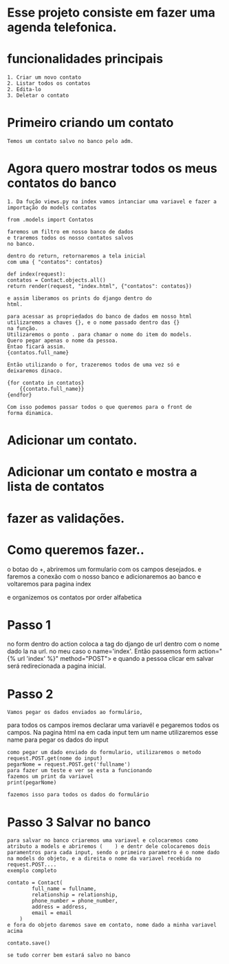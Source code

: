 # Esse projeto consiste em fazer uma agenda telefonica.

# funcionalidades principais
    1. Criar um novo contato
    2. Listar todos os contatos
    2. Edita-lo
    3. Deletar o contato

# Primeiro criando um contato
    Temos um contato salvo no banco pelo adm.

# Agora quero mostrar todos os meus contatos do banco

    1. Da fução views.py na index vamos intanciar uma variavel e fazer a importação do models contatos

    from .models import Contatos

    faremos um filtro em nosso banco de dados
    e traremos todos os nosso contatos salvos 
    no banco.

    dentro do return, retornaremos a tela inicial
    com uma { "contatos": contatos}

    def index(request):
    contatos = Contact.objects.all()
    return render(request, "index.html", {"contatos": contatos})

    e assim liberamos os prints do django dentro do 
    html.

    para acessar as propriedados do banco de dados em nosso html
    utilizaremos a chaves {}, e o nome passado dentro das {}
    na função. 
    Utilizaremos o ponto . para chamar o nome do item do models.
    Quero pegar apenas o nome da pessoa.
    Entao ficará assim. 
    {contatos.full_name}

    Então utilizando o for, trazeremos todos de uma vez só e 
    deixaremos dinaco.

    {for contato in contatos}
        {{contato.full_name}}
    {endfor}

    Com isso podemos passar todos o que queremos para o front de 
    forma dinamica.


# Adicionar um contato.
# Adicionar um contato e mostra a lista de contatos 
# fazer as validações.


# Como queremos fazer.. 
o botao do +, abriremos um formulario com os campos desejados.
e faremos a conexão com o nosso banco e adicionaremos ao banco
e voltaremos para pagina index

e organizemos os contatos por order alfabetica

# Passo 1
no form dentro do action coloca a tag do django de url
dentro com o nome dado la na url. no meu caso o name='index'. Então passemos
form action="{% url 'index' %}" method="POST">
e quando a pessoa clicar em salvar será redirecionada
a pagina inicial.

# Passo 2 
    Vamos pegar os dados enviados ao formulário,
para todos os campos iremos declarar uma variavél e
pegaremos todos os campos.
    Na pagina html na em cada input tem um name utilizaremos esse name para pegar os dados do input
    
    como pegar um dado enviado do formulario, utilizaremos o metodo request.POST.get(nome do input)
    pegarNome = request.POST.get('fullname')
    para fazer um teste e ver se esta a funcionando 
    fazemos um print da variavel
    print(pegarNome)

    fazemos isso para todos os dados do formulário

# Passo 3 Salvar no banco
    para salvar no banco criaremos uma variavel e colocaremos como atributo a models e abriremos (    ) e dentr dele colocaremos dois paramentros para cada input, sendo o primeiro parametro é o nome dado na models do objeto, e a direita o nome da variavel recebida no request.POST....
    exemplo completo

    contato = Contact(
            full_name = fullname,
            relationship = relationship,
            phone_number = phone_number,
            address = address,
            email = email
        )
    e fora do objeto daremos save em contato, nome dado a minha variavel acima

    contato.save()

    se tudo correr bem estará salvo no banco

